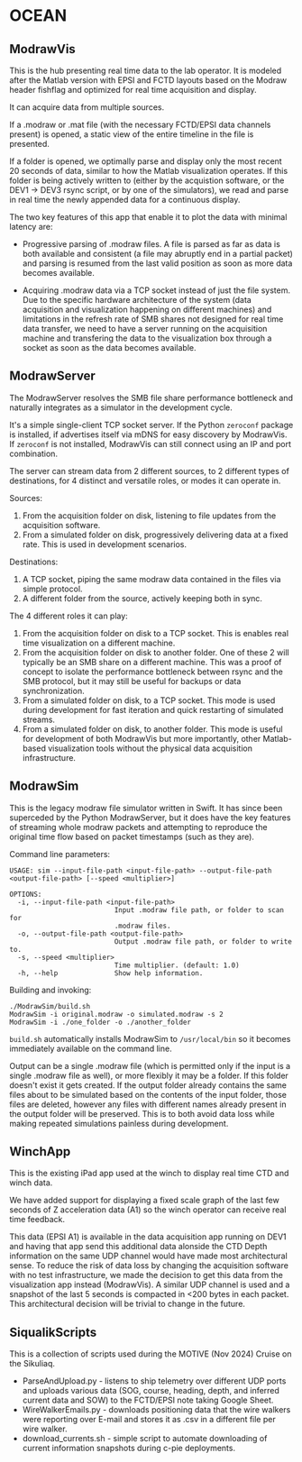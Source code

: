# OCEAN

## ModrawVis

This is the hub presenting real time data to the lab operator. It is modeled after
the Matlab version with EPSI and FCTD layouts based on the Modraw header fishflag
and optimized for real time acquisition and display.

It can acquire data from multiple sources.

If a .modraw or .mat file (with the necessary FCTD/EPSI data channels present) is
opened, a static view of the entire timeline in the file is presented.

If a folder is opened, we optimally parse and display only the most recent 20
seconds of data, similar to how the Matlab visualization operates. If this folder
is being actively written to (either by the acquistion software, or the DEV1 -> DEV3
rsync script, or by one of the simulators), we read and parse in real time the
newly appended data for a continuous display.

The two key features of this app that enable it to plot the data with minimal
latency are:

- Progressive parsing of .modraw files. A file is parsed as far as data is both
available and consistent (a file may abruptly end in a partial packet) and parsing
is resumed from the last valid position as soon as more data becomes available.

- Acquiring .modraw data via a TCP socket instead of just the file system. Due
to the specific hardware architecture of the system (data acquisition and visualization
happening on different machines) and limitations in the refresh rate of SMB shares
not designed for real time data transfer, we need to have a server running on the
acquisition machine and transfering the data to the visualization box through a
socket as soon as the data becomes available.

## ModrawServer

The ModrawServer resolves the SMB file share performance bottleneck and naturally
integrates as a simulator in the development cycle.

It's a simple single-client TCP socket server. If the Python `zeroconf` package is
installed, if advertises itself via mDNS for easy discovery by ModrawVis. If
`zeroconf` is not installed, ModrawVis can still connect using an IP and port
combination.

The server can stream data from 2 different sources, to 2 different types of
destinations, for 4 distinct and versatile roles, or modes it can operate in.

Sources:
1. From the acquisition folder on disk, listening to file updates from the acquisition
software.
2. From a simulated folder on disk, progressively delivering data at a fixed
rate. This is used in development scenarios.

Destinations:
1. A TCP socket, piping the same modraw data contained in the files via  simple protocol.
2. A different folder from the source, actively keeping both in sync.

The 4 different roles it can play:
1. From the acquisition folder on disk to a TCP socket. This is enables
real time visualization on a different machine.
2. From the acquisition folder on disk to another folder. One of these 2 will
typically be an SMB share on a different machine. This was a proof of concept
to isolate the performance bottleneck between rsync and the SMB protocol, but
it may still be useful for backups or data synchronization.
3. From a simulated folder on disk, to a TCP socket. This mode is used
during development for fast iteration and quick restarting of simulated streams.
4. From a simulated folder on disk, to another folder. This mode is
useful for development of both ModrawVis but more importantly, other
Matlab-based visualization tools without the physical data acquisition
infrastructure.

## ModrawSim

This is the legacy modraw file simulator written in Swift. It has since been
superceded by the Python ModrawServer, but it does have the key features of
streaming whole modraw packets and attempting to reproduce the original time
flow based on packet timestamps (such as they are).

Command line parameters:
```
USAGE: sim --input-file-path <input-file-path> --output-file-path <output-file-path> [--speed <multiplier>]

OPTIONS:
  -i, --input-file-path <input-file-path>
                          Input .modraw file path, or folder to scan for
                          .modraw files.
  -o, --output-file-path <output-file-path>
                          Output .modraw file path, or folder to write to.
  -s, --speed <multiplier>
                          Time multiplier. (default: 1.0)
  -h, --help              Show help information.
```

Building and invoking:
```
./ModrawSim/build.sh
ModrawSim -i original.modraw -o simulated.modraw -s 2
ModrawSim -i ./one_folder -o ./another_folder
```

`build.sh` automatically installs ModrawSim to `/usr/local/bin` so it becomes
immediately available on the command line.

Output can be a single .modraw file (which is permitted only if the input is a single
.modraw file as well), or more flexibly it may be a folder. If this folder doesn't exist
it gets created. If the output folder already contains the same files about to be simulated
based on the contents of the input folder, those files are deleted, however any files with
different names already present in the output folder will be preserved. This is to both
avoid data loss while making repeated simulations painless during development.
 
 ## WinchApp

 This is the existing iPad app used at the winch to display real time CTD and winch data.

 We have added support for displaying a fixed scale graph of the last few seconds of Z
 acceleration data (A1) so the winch operator can receive real time feedback.

 This data (EPSI A1) is available in the data acquisition app running on DEV1 and having
 that app send this additional data alonside the CTD Depth information on the same UDP
 channel would have made most architectural sense. To reduce the risk of data loss by changing
 the acquisition software with no test infrastructure, we made the decision to get this
 data from the visualization app instead (ModrawVis). A similar UDP channel is used
 and a snapshot of the last 5 seconds is compacted in <200 bytes in each packet. This
 architectural decision will be trivial to change in the future.

 ## SiqualikScripts

 This is a collection of scripts used during the MOTIVE (Nov 2024) Cruise on the Sikuliaq.

 - ParseAndUpload.py - listens to ship telemetry over different UDP ports and uploads
 various data (SOG, course, heading, depth, and inferred current data and SOW) to the
 FCTD/EPSI note taking Google Sheet.
 - WireWalkerEmails.py - downloads positioning data that the wire walkers were reporting
 over E-mail and stores it as .csv in a different file per wire walker.
 - download_currents.sh - simple script to automate downloading of current information
 snapshots during c-pie deployments.